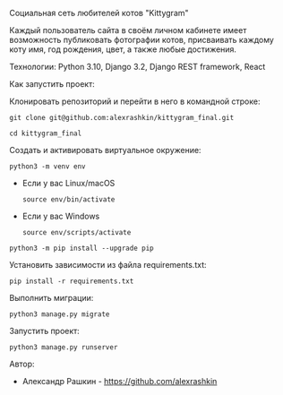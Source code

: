 Социальная сеть любителей котов "Kittygram"

Каждый пользователь сайта в своём личном кабинете имеет возможность публиковать фотографии котов, присваивать каждому коту имя, год рождения, цвет, а также любые достижения.

Технологии: Python 3.10, Django 3.2, Django REST framework, React

Как запустить проект:

Клонировать репозиторий и перейти в него в командной строке:

```
git clone git@github.com:alexrashkin/kittygram_final.git
```

```
cd kittygram_final
```

Cоздать и активировать виртуальное окружение:

```
python3 -m venv env
```

* Если у вас Linux/macOS

    ```
    source env/bin/activate
    ```

* Если у вас Windows

    ```
    source env/scripts/activate
    ```

```
python3 -m pip install --upgrade pip
```

Установить зависимости из файла requirements.txt:

```
pip install -r requirements.txt
```

Выполнить миграции:

```
python3 manage.py migrate
```

Запустить проект:

```
python3 manage.py runserver
```
Автор: 
- Александр Рашкин  - https://github.com/alexrashkin
